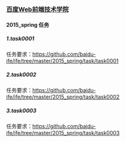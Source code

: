 ### [百度Web前端技术学院](https://github.com/baidu-ife/ife)
#### 2015_spring 任务
##### 1.task0001
任务要求：https://github.com/baidu-ife/ife/tree/master/2015_spring/task/task0001
##### 2.task0002
任务要求：https://github.com/baidu-ife/ife/tree/master/2015_spring/task/task0002
##### 3.task0003
任务要求：https://github.com/baidu-ife/ife/tree/master/2015_spring/task/task0003
